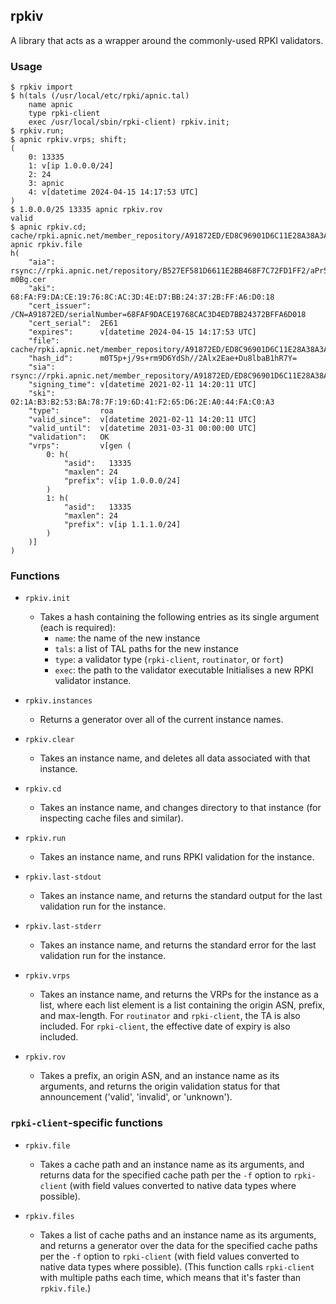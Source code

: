 ## rpkiv

A library that acts as a wrapper around the commonly-used RPKI
validators.

### Usage

    $ rpkiv import
    $ h(tals (/usr/local/etc/rpki/apnic.tal)
        name apnic
        type rpki-client
        exec /usr/local/sbin/rpki-client) rpkiv.init;
    $ rpkiv.run;
    $ apnic rpkiv.vrps; shift;
    (
        0: 13335
        1: v[ip 1.0.0.0/24]
        2: 24
        3: apnic
        4: v[datetime 2024-04-15 14:17:53 UTC]
    )
    $ 1.0.0.0/25 13335 apnic rpkiv.rov
    valid
    $ apnic rpkiv.cd; cache/rpki.apnic.net/member_repository/A91872ED/ED8C96901D6C11E28A38A3AD08B02CD2/797B4DEC293B11E8B187196DC4F9AE02.roa apnic rpkiv.file
    h(
        "aia":          rsync://rpki.apnic.net/repository/B527EF581D6611E2BB468F7C72FD1FF2/aPr52s4ZdoysPU7XuyQ3K_-m0Bg.cer
        "aki":          68:FA:F9:DA:CE:19:76:8C:AC:3D:4E:D7:BB:24:37:2B:FF:A6:D0:18
        "cert_issuer":  /CN=A91872ED/serialNumber=68FAF9DACE19768CAC3D4ED7BB24372BFFA6D018
        "cert_serial":  2E61
        "expires":      v[datetime 2024-04-15 14:17:53 UTC]
        "file":         cache/rpki.apnic.net/member_repository/A91872ED/ED8C96901D6C11E28A38A3AD08B02CD2/797B4DEC293B11E8B187196DC4F9AE02.roa
        "hash_id":      m0T5p+j/9s+rm9D6YdSh//2Alx2Eae+Du8lbaB1hR7Y=
        "sia":          rsync://rpki.apnic.net/member_repository/A91872ED/ED8C96901D6C11E28A38A3AD08B02CD2/797B4DEC293B11E8B187196DC4F9AE02.roa
        "signing_time": v[datetime 2021-02-11 14:20:11 UTC]
        "ski":          02:1A:B3:B2:53:BA:78:7F:19:6D:41:F2:65:D6:2E:A0:44:FA:C0:A3
        "type":         roa
        "valid_since":  v[datetime 2021-02-11 14:20:11 UTC]
        "valid_until":  v[datetime 2031-03-31 00:00:00 UTC]
        "validation":   OK
        "vrps":         v[gen (
            0: h(
                "asid":   13335
                "maxlen": 24
                "prefix": v[ip 1.0.0.0/24]
            )
            1: h(
                "asid":   13335
                "maxlen": 24
                "prefix": v[ip 1.1.1.0/24]
            )
        )]
    )

### Functions

 - `rpkiv.init`
    - Takes a hash containing the following entries as its single
      argument (each is required):
        - `name`: the name of the new instance
        - `tals`: a list of TAL paths for the new instance
        - `type`: a validator type (`rpki-client`, `routinator`, or `fort`)
        - `exec`: the path to the validator executable
      Initialises a new RPKI validator instance.

 - `rpkiv.instances`
    - Returns a generator over all of the current instance names.

 - `rpkiv.clear`
    - Takes an instance name, and deletes all data associated with
      that instance.

 - `rpkiv.cd`
    - Takes an instance name, and changes directory to that instance
      (for inspecting cache files and similar).

 - `rpkiv.run`
    - Takes an instance name, and runs RPKI validation for the
      instance.

 - `rpkiv.last-stdout`
    - Takes an instance name, and returns the standard output for the
      last validation run for the instance.

 - `rpkiv.last-stderr`
    - Takes an instance name, and returns the standard error for the
      last validation run for the instance.

 - `rpkiv.vrps`
    - Takes an instance name, and returns the VRPs for the instance as
      a list, where each list element is a list containing the origin
      ASN, prefix, and max-length.  For `routinator` and
      `rpki-client`, the TA is also included.  For `rpki-client`, the
      effective date of expiry is also included.

 - `rpkiv.rov`
    - Takes a prefix, an origin ASN, and an instance name as its
      arguments, and returns the origin validation status for that
      announcement ('valid', 'invalid', or 'unknown').

### `rpki-client`-specific functions

 - `rpkiv.file`
    - Takes a cache path and an instance name as its arguments, and
      returns data for the specified cache path per the `-f` option to
      `rpki-client` (with field values converted to native data types
      where possible).

 - `rpkiv.files`
    - Takes a list of cache paths and an instance name as its
      arguments, and returns a generator over the data for the
      specified cache paths per the `-f` option to `rpki-client` (with
      field values converted to native data types where possible).
      (This function calls `rpki-client` with multiple paths each
      time, which means that it's faster than `rpkiv.file`.)

